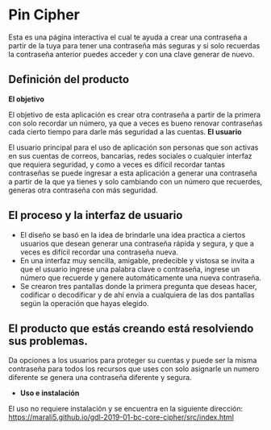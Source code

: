 
# Pin Cipher
Esta es una página interactiva el cual te ayuda a crear una contraseña a partir de la tuya para tener una contraseña más seguras y si solo recuerdas la contraseña anterior puedes acceder y con una clave generar de nuevo.

## Definición del producto
**El objetivo**

El objetivo de esta aplicación es crear otra contraseña a partir de la primera con solo recordar un número, ya que a veces es bueno renovar contraseñas cada cierto tiempo para darle más seguridad a las cuentas.
**El usuario**

El usuario principal para el uso de aplicación son personas que son activas en sus cuentas de correos, bancarias, redes sociales o cualquier interfaz que requiera seguridad, y como a veces es difícil recordar tantas contraseñas se puede ingresar a esta aplicación a generar una contraseña a partir de la que ya tienes y solo cambiando con un número que recuerdes, generas otra contraseña con más seguridad.

## El proceso y la interfaz de usuario

* El diseño se basó en la idea de brindarle una idea practica a ciertos usuarios que desean generar una contraseña rápida y segura, y que a veces es difícil recordar una contraseña nueva.
* En una interfaz muy sencilla, amigable, predecible y vistosa se invita a que el usuario ingrese una palabra clave o contraseña, ingrese un número que recuerde y genere automáticamente una nueva contraseña.
* Se crearon tres pantallas donde la primera pregunta que deseas hacer, codificar o decodificar y de ahí envía a cualquiera de las dos pantallas según la operación que hayas elegido.
## El producto que estás creando está resolviendo sus problemas.
Da opciones a los usuarios para proteger su cuentas y puede ser la misma contraseña para todos los recursos que uses con solo asignarle un numero diferente se genera una contraseña diferente y segura.

-   **Uso e instalación**

El uso no requiere instalación y se encuentra en la siguiente dirección:
https://marali5.github.io/gdl-2019-01-bc-core-cipher/src/index.html